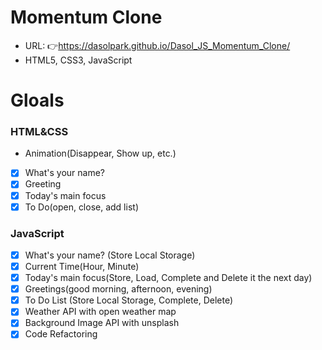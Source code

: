 # Momentum Clone

- URL: 👉https://dasolpark.github.io/Dasol_JS_Momentum_Clone/
- HTML5, CSS3, JavaScript

# Gloals

### HTML&CSS

- Animation(Disappear, Show up, etc.)
- [x] What's your name?
- [x] Greeting
- [x] Today's main focus
- [x] To Do(open, close, add list)

### JavaScript

- [x] What's your name? (Store Local Storage)
- [x] Current Time(Hour, Minute)
- [x] Today's main focus(Store, Load, Complete and Delete it the next day)
- [x] Greetings(good morning, afternoon, evening)
- [x] To Do List (Store Local Storage, Complete, Delete)
- [x] Weather API with open weather map
- [x] Background Image API with unsplash
- [x] Code Refactoring